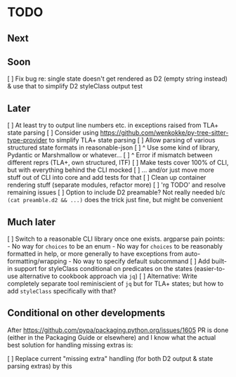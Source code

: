 # TODO

## Next

## Soon

[ ] Fix bug re: single state doesn't get rendered as D2 (empty string instead)
    & use that to simplify D2 styleClass output test

## Later

[ ] At least try to output line numbers etc. in exceptions raised from TLA+
    state parsing
[ ] Consider using https://github.com/wenkokke/py-tree-sitter-type-provider
    to simplify TLA+ state parsing
[ ] Allow parsing of various structured state formats in reasonable-json
[ ] ^ Use some kind of library, Pydantic or Marshmallow or whatever...
[ ] ^ Error if mismatch between different reprs (TLA+, own structured, ITF)
[ ] Make tests cover 100% of CLI, but with everything behind the CLI mocked
[ ] ... and/or just move more stuff out of CLI into core and add tests for that
[ ] Clean up container rendering stuff (separate modules, refactor more)
[ ] 'rg TODO' and resolve remaining issues
[ ] Option to include D2 preamable? Not really needed b/c
    `(cat preamble.d2 && ...)` does the trick just fine, but might be
    convenient

## Much later

[ ] Switch to a reasonable CLI library once one exists. argparse pain points:
    - No way for `choices` to be an enum
    - No way for `choices` to be reasonably formatted in help, or more
      generally to have exceptions from auto-formatting/wrapping
    - No way to specify default subcommand
[ ] Add built-in support for styleClass conditional on predicates on the states
    (easier-to-use alternative to cookbook approach via `jq`)
    [ ] Alternative: Write completely separate tool reminiscient of `jq` but
        for TLA+ states; but how to add `styleClass` specifically with that?

## Conditional on other developments

After https://github.com/pypa/packaging.python.org/issues/1605 PR is done
(either in the Packaging Guide or elsewhere) and I know what the actual best
solution for handling missing extras is:

[ ] Replace current "missing extra" handling (for both D2 output & state
    parsing extras) by this
